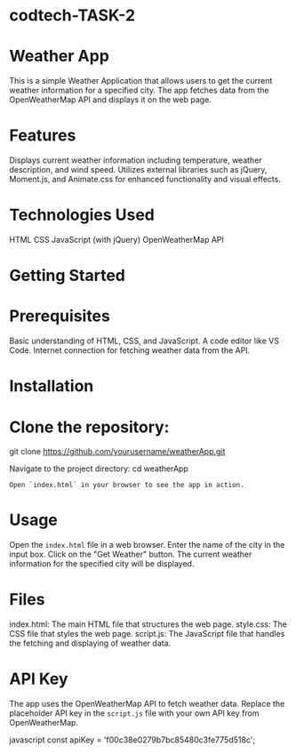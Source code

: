 # codtech-TASK-2
# Weather App

This is a simple Weather Application that allows users to get the current weather information for a specified city. The app fetches data from the OpenWeatherMap API and displays it on the web page.

# Features

 Displays current weather information including temperature, weather description, and wind speed.
 Utilizes external libraries such as jQuery, Moment.js, and Animate.css for enhanced functionality and visual effects.

# Technologies Used

 HTML
 CSS
 JavaScript (with jQuery)
 OpenWeatherMap API

# Getting Started

# Prerequisites
 Basic understanding of HTML, CSS, and JavaScript.
 A code editor like VS Code.
 Internet connection for fetching weather data from the API.

# Installation

# Clone the repository:
   git clone https://github.com/yourusername/weatherApp.git

  Navigate to the project directory:
    cd weatherApp

    Open `index.html` in your browser to see the app in action.

# Usage

   Open the `index.html` file in a web browser.
   Enter the name of the city in the input box.
   Click on the "Get Weather" button.
   The current weather information for the specified city will be displayed.

# Files

  index.html: The main HTML file that structures the web page.
  style.css: The CSS file that styles the web page.
  script.js: The JavaScript file that handles the fetching and displaying of weather data.

# API Key

The app uses the OpenWeatherMap API to fetch weather data. Replace the placeholder API key in the `script.js` file with your own API key from OpenWeatherMap.

javascript
const apiKey = 'f00c38e0279b7bc85480c3fe775d518c';
